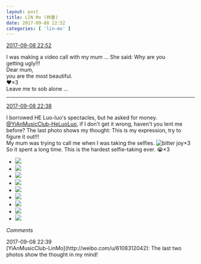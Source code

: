 ```yaml
---
layout: post
title: LIN Mo (林墨)
date: 2017-09-08 22:52
categories: [ 'lin-mo' ]
---
```


<div class="weibo-info">
  <a href="http://weibo.com/6108312042/FkUyriOyW">2017-09-08 22:52</a>
</div>

I was making a video call with my mum … She said: Why are you  
getting ugly!!!  
Dear mum,  
you are the most beautiful.  
:heart:×3  
Leave me to sob alone …

<!-- more -->

---

<div class="weibo-info">
  <a href="http://weibo.com/6108312042/FkUt33d3D">2017-09-08 22:38</a>
</div>

I borrowed HE Luo-luo's spectacles, but he asked for money. [@YiAnMusicClub-HeLuoLuo](http://weibo.com/u/6117570574), if I don't get it wrong, haven't you lent me before? The last photo shows my thought: This is my expression, try to figure it out!!!  
My mum was trying to call me when I was taking the selfies. ![bitter joy](http://img.t.sinajs.cn/t4/appstyle/expression/ext/normal/2c/moren_yunbei_org.png)×3 So it spent a long time. This is the hardest selfie-taking ever. :sob:×3

<ul class="weibo-pic-list-3">
  <li class="weibo-pic">
    <a href="http://wx4.sinaimg.cn/mw690/006FnQZYgy1fjcj3hloxuj31ho1zk4qq.jpg"><img src="//wx4.sinaimg.cn/thumb150/006FnQZYgy1fjcj3hloxuj31ho1zk4qq.jpg" /></a>
  </li>
  <li class="weibo-pic">
    <a href="http://wx1.sinaimg.cn/mw690/006FnQZYgy1fjcj3cw421j31ho1zk7wi.jpg"><img src="//wx1.sinaimg.cn/thumb150/006FnQZYgy1fjcj3cw421j31ho1zk7wi.jpg" /></a>
  </li>
  <li class="weibo-pic">
    <a href="http://wx2.sinaimg.cn/mw690/006FnQZYgy1fjcj3m7q30j31ho1zk4qq.jpg"><img src="//wx2.sinaimg.cn/thumb150/006FnQZYgy1fjcj3m7q30j31ho1zk4qq.jpg" /></a>
  </li>
  <li class="weibo-pic">
    <a href="http://wx4.sinaimg.cn/mw690/006FnQZYgy1fjcj3qvm4ij31ho1zk7wi.jpg"><img src="//wx4.sinaimg.cn/thumb150/006FnQZYgy1fjcj3qvm4ij31ho1zk7wi.jpg" /></a>
  </li>
  <li class="weibo-pic">
    <a href="http://wx1.sinaimg.cn/mw690/006FnQZYgy1fjcj3v5xkqj31ho1zkb2a.jpg"><img src="//wx1.sinaimg.cn/thumb150/006FnQZYgy1fjcj3v5xkqj31ho1zkb2a.jpg" /></a>
  </li>
  <li class="weibo-pic">
    <a href="http://wx1.sinaimg.cn/mw690/006FnQZYgy1fjcj3z1f2wj31ho1zk1ky.jpg"><img src="//wx1.sinaimg.cn/thumb150/006FnQZYgy1fjcj3z1f2wj31ho1zk1ky.jpg" /></a>
  </li>
  <li class="weibo-pic">
    <a href="http://wx2.sinaimg.cn/mw690/006FnQZYgy1fjcj42y7o6j31zk1hob2a.jpg"><img src="//wx2.sinaimg.cn/thumb150/006FnQZYgy1fjcj42y7o6j31zk1hob2a.jpg" /></a>
  </li>
  <li class="weibo-pic">
    <a href="http://wx1.sinaimg.cn/mw690/006FnQZYgy1fjcj4725p5j31ho1zk1ky.jpg"><img src="//wx1.sinaimg.cn/thumb150/006FnQZYgy1fjcj4725p5j31ho1zk1ky.jpg" /></a>
  </li>
  <li class="weibo-pic">
    <a href="http://wx2.sinaimg.cn/mw690/006FnQZYgy1fjcj4b270kj31ho1zk7wi.jpg"><img src="//wx2.sinaimg.cn/thumb150/006FnQZYgy1fjcj4b270kj31ho1zk7wi.jpg" /></a>
  </li>
</ul>

*Comments*

<div class="weibo-info">2017-09-08 22:39</div>
[YiAnMusicClub-LinMo](http://weibo.com/u/6108312042): The last two photos show the thought in my mind!
